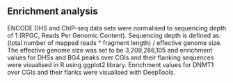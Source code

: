 ## Enrichment analysis

ENCODE DHS and ChIP-seq data sets were normalised to sequencing depth of 1 (RPGC, Reads Per Genomic Content). Sequencing depth is defined as: (total number of mapped reads * fragment length) / effective genome size. The effective genome size was set to be 3,209,286,105 and enrichment values for DHSs and BG4 peaks over CGIs and their flanking sequences were visualised in R using ggplot2 library. Enrichment values for DNMT1 over CGIs and their flanks were visualised with DeepTools.
